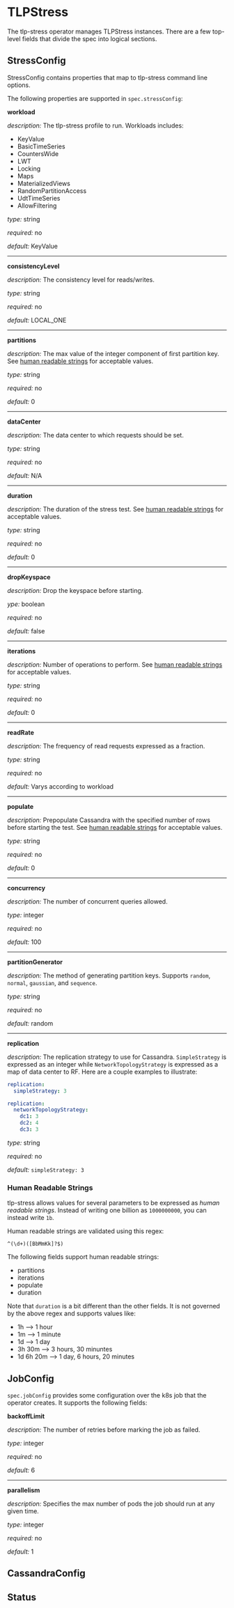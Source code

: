 # TLPStress

The tlp-stress operator manages TLPStress instances. There are a few top-level fields that divide the spec into logical sections. 

## StressConfig
StressConfig contains properties that map to tlp-stress command line options.

The following properties are supported in `spec.stressConfig`:

**workload**

*description:* The tlp-stress profile to run. Workloads includes:

* KeyValue
* BasicTimeSeries
* CountersWide
* LWT
* Locking
* Maps
* MaterializedViews
* RandomPartitionAccess
* UdtTimeSeries
* AllowFiltering

*type:* string

*required:* no

*default:* KeyValue

***

**consistencyLevel**

*description:* The consistency level for reads/writes.

*type:* string

*required:* no

*default:* LOCAL_ONE

***

**partitions**

*description:* The max value of the integer component of first partition key. See [human readable strings](#human-readable-strings) for acceptable values.

*type:* string

*required:* no

*default:* 0

***

**dataCenter**

*description:* The data center to which requests should be set.

*type:* string

*required:* no

*default:* N/A

***

**duration**

*description:* The duration of the stress test. See [human readable strings](#human-readable-strings) for acceptable values.

*type:* string

*required:* no

*default:* 0

***

**dropKeyspace**

*description:* Drop the keyspace before starting.

*ype:* boolean

*required:* no

*default:* false

***

**iterations**

*description:* Number of operations to perform. See [human readable strings](#human-readable-strings) for acceptable values.

*type:* string

*required:* no

*default:* 0

***

**readRate**

*description:* The frequency of read requests expressed as a fraction.

*type:* string

*required:* no

*default:* Varys according to workload

***

**populate**

*description:* Prepopulate Cassandra with the specified number of rows before starting the test. See [human readable strings](#human-readable-strings) for acceptable values.

*type:* string

*required:* no

*default:* 0

***

**concurrency**

*description:* The number of concurrent queries allowed.

*type:* integer

*required:* no

*default:* 100

***

**partitionGenerator**

*description:* The method of generating partition keys. Supports `random`, `normal`, `gaussian`, and `sequence`.

*type:* string

*required:* no

*default:* random

***

**replication** 

*description:* The replication strategy to use for Cassandra. `SimpleStrategy` is expressed as an integer while `NetworkTopologyStrategy` is expressed as a map of data center to RF. Here are a couple examples to illustrate:

```yaml
replication:
  simpleStrategy: 3
```

```yaml
replication:
  networkTopologyStrategy:
    dc1: 3
    dc2: 4
    dc3: 3
```

*type:* string

*required:* no

*default:* `simpleStrategy: 3`

### Human Readable Strings
tlp-stress allows values for several parameters to be expressed as *human readable strings*. Instead of writing one billion as `1000000000`, you can instead write `1b`.

Human readable strings are validated using this regex:

```
^(\d+)([BbMmKk]?$)
```

The following fields support human readable strings:

* partitions
* iterations
* populate
* duration

Note that `duration` is a bit different than the other fields. It is not governed by the above regex and supports values like:

* 1h --> 1 hour
* 1m --> 1 minute
* 1d --> 1 day
* 3h 30m --> 3 hours, 30 minuntes
* 1d 6h 20m --> 1 day, 6 hours, 20 minutes 


## JobConfig
`spec.jobConfig` provides some configuration over the k8s job that the operator creates. It supports the following fields:

**backoffLimit**

*description:* The number of retries before marking the job as failed.

*type:* integer 

*required:* no

*default:* 6

***

**parallelism**

*description:* Specifies the max number of pods the job should run at any given time.

*type:* integer

*required:* no

*default:* 1

## CassandraConfig

## Status